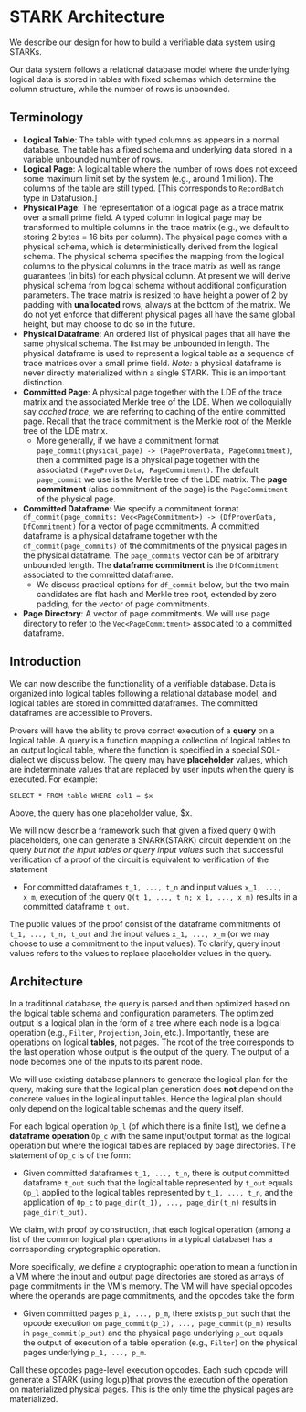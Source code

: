 # STARK Architecture

We describe our design for how to build a verifiable data system using STARKs.

Our data system follows a relational database model where the underlying logical data is stored
in tables with fixed schemas which determine the column structure, while the number of rows
is unbounded.

## Terminology

- **Logical Table**: The table with typed columns as appears in a normal database. The table has a fixed schema and underlying data stored in a variable unbounded number of rows.
- **Logical Page**: A logical table where the number of rows does not exceed some maximum limit set by the system (e.g., around 1 million). The columns of the table are still typed. [This corresponds to `RecordBatch` type in Datafusion.]
- **Physical Page**: <!--[jpw] not sure this is a good name--> The representation of a logical page as a trace matrix over a small prime field. A typed column in logical page may be transformed to multiple columns in the trace matrix (e.g., we default to storing 2 bytes = 16 bits per column).
  The physical page comes with a physical schema, which is deterministically derived from the logical schema. The physical schema specifies the mapping from the logical columns to the physical columns in the trace matrix as well as range guarantees (in bits) for each physical column. At present we will derive physical schema from logical schema without additional configuration parameters. The trace matrix is resized to have height a power of 2 by padding with **unallocated** rows, always at the bottom of the matrix. We do not yet enforce that different physical pages all have the same global height, but may choose to do so in the future.
- **Physical Dataframe**: An ordered list of physical pages that all have the same physical schema. The list may be unbounded in length. The physical dataframe is used to represent a logical table as a sequence of trace matrices over a small prime field. _Note:_ a physical dataframe is never directly materialized within a single STARK. This is an important distinction.
- **Committed Page**: A physical page together with the LDE of the trace matrix and the associated Merkle tree of the LDE. When we colloquially say _cached trace_, we are referring to caching of the entire committed page. Recall that the trace commitment is the Merkle root of the Merkle tree of the LDE matrix.
  - More generally, if we have a commitment format `page_commit(physical_page) -> (PageProverData, PageCommitment)`, then a committed page is a physical page together with the associated `(PageProverData, PageCommitment)`. The default `page_commit` we use is the Merkle tree of the LDE matrix. The **page commitment** (alias commitment of the page) is the `PageCommitment` of the physical page.
- **Committed Dataframe**: We specify a commitment format `df_commit(page_commits: Vec<PageCommitment>) -> (DfProverData, DfCommitment)` for a vector of page commitments. A committed dataframe is a physical dataframe together with the `df_commit(page_commits)` of the commitments of the physical pages in the physical dataframe. The `page_commits` vector can be of arbitrary unbounded length. The **dataframe commitment** is the `DfCommitment` associated to the committed dataframe.
  - We discuss practical options for `df_commit` below, but the two main candidates are flat hash and Merkle tree root, extended by zero padding, for the vector of page commitments.
- **Page Directory**: A vector of page commitments. We will use page directory to refer to the `Vec<PageCommitment>` associated to a committed dataframe.

## Introduction

We can now describe the functionality of a verifiable database. Data is organized into logical
tables following a relational database model, and logical tables are stored in committed dataframes.
The committed dataframes are accessible to Provers.

Provers will have the ability to prove correct execution of a **query** on a logical table.
A query is a function mapping a collection of logical tables to an output logical table, where the function is specified in a special SQL-dialect we discuss below. The query may have **placeholder** values, which are indeterminate values that are replaced by user inputs when the query is executed.
For example:

```
SELECT * FROM table WHERE col1 = $x
```

Above, the query has one placeholder value, $x.

We will now describe a framework such that given a fixed query `Q` with placeholders, one can generate
a SNARK(STARK) circuit dependent on the query _but not the input tables or query input values_
such that successful verification of a proof of the circuit is equivalent to verification of the statement

- For committed dataframes `t_1, ..., t_n` and input values `x_1, ..., x_m`, execution of the query `Q(t_1, ..., t_n; x_1, ..., x_m)` results in a committed dataframe `t_out`.

The public values of the proof consist of the dataframe commitments of `t_1, ..., t_n, t_out` and the input values `x_1, ..., x_m` (or we may choose to use a commitment to the input values).
To clarify, query input values refers to the values to replace placeholder values in the query.

## Architecture

In a traditional database, the query is parsed and then optimized based on the logical table schema and configuration parameters. The optimized output is a logical plan in the form of a tree where each node is a logical operation (e.g., `Filter`, `Projection`, `Join`, etc.). Importantly, these are operations on logical **tables**, not pages. The root of the tree corresponds to the last operation whose output is the output of the query. The output of a node becomes one of the inputs to its parent node.

We will use existing database planners to generate the logical plan for the query, making sure that the logical plan generation does **not** depend on the concrete values in the logical input tables. Hence the logical plan should only depend on the logical table schemas and the query itself.

For each logical operation `Op_l` (of which there is a finite list), we define a **dataframe operation** `Op_c` with the same input/output format as the logical operation but where the logical tables are replaced by page directories. The statement of `Op_c` is of the form:

- Given committed dataframes `t_1, ..., t_n`, there is output committed dataframe `t_out` such that the logical table represented by `t_out` equals `Op_l` applied to the logical tables represented by `t_1, ..., t_n`, and the application of `Op_c` to `page_dir(t_1), ..., page_dir(t_n)` results in `page_dir(t_out)`.

We claim, with proof by construction, that each logical operation (among a list of the common logical plan operations in a typical database) has a corresponding cryptographic operation.

More specifically, we define a cryptographic operation to mean a function in a VM where the input and output page directories are stored as arrays of page commitments in the VM's memory. The VM will have special opcodes where the operands are page commitments, and the opcodes take the form

- Given committed pages `p_1, ..., p_m`, there exists `p_out` such that the opcode execution on `page_commit(p_1), ..., page_commit(p_m)` results in `page_commit(p_out)` and the physical page underlying `p_out` equals the output of execution of a table operation (e.g., `Filter`) on the physical pages underlying `p_1, ..., p_m`.

Call these opcodes page-level execution opcodes. Each such opcode will generate a STARK (using logup)that proves the execution of the operation on materialized physical pages. This is the only time the physical pages are materialized.
